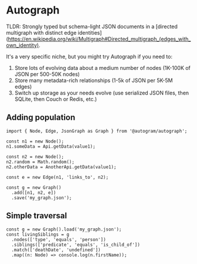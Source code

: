 # Autograph

TLDR: Strongly typed but schema-light JSON documents in a [directed multigraph with distinct edge identities](https://en.wikipedia.org/wiki/Multigraph#Directed_multigraph_(edges_with_own_identity).

It's a very specific niche, but you might try Autograph if you need to:

1. Store lots of evolving data about a medium number of nodes (1K-100K of JSON per 500-50K nodes)
2. Store many metadata-rich relationships (1-5k of JSON per 5K-5M edges)
3. Switch up storage as your needs evolve (use serialized JSON files, then SQLite, then Couch or Redis, etc.)

## Adding population

```
import { Node, Edge, JsonGraph as Graph } from '@autogram/autograph';

const n1 = new Node();
n1.someData = Api.getData(value1);

const n2 = new Node();
n2.random = Math.random();
n2.otherData = AnotherApi.getData(value1);

const e = new Edge(n1, 'links_to', n2);

const g = new Graph()
  .add([n1, n2, e])
  .save('my_graph.json');
```

## Simple traversal
```
const g = new Graph().load('my_graph.json');
const livingSiblings = g
  .nodes(['type', 'equals', 'person'])
  .siblings(['predicate', 'equals', 'is_child_of'])
  .match(['deathDate', 'undefined'])
  .map((n: Node) => console.log(n.firstName));
```